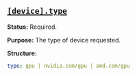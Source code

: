 <a href="#heading--device.type"><h2 id="heading--device.type">`[device].type`</h2></a>

**Status:** Required.

**Purpose:** The type of device requested.

**Structure:**

```yaml
type: gpu | nvidia.com/gpu | amd.com/gpu
```
